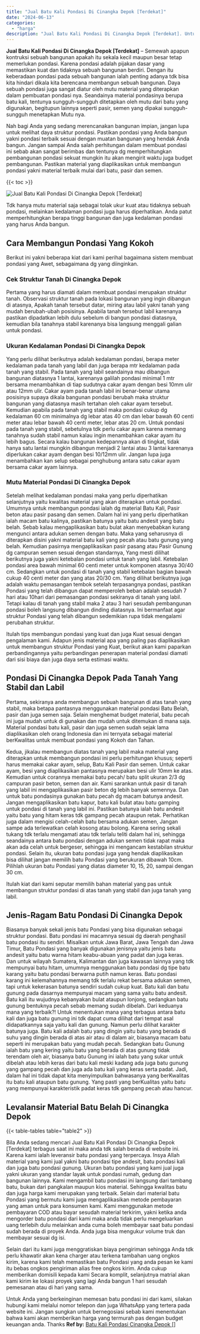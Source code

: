 ```yaml
---
title: "Jual Batu Kali Pondasi Di Cinangka Depok [Terdekat]"
date: "2024-06-13"
categories: 
  - "harga"
description: "Jual Batu Kali Pondasi Di Cinangka Depok [Terdekat]. Untuk Anda yang berkeinginan memesan batu pondasi ini dari kami, silakan hubungi kami melalui nomor tele..."
---
```


**Jual Batu Kali Pondasi Di Cinangka Depok \[Terdekat\]** – Semewah apapun kontruksi sebuah bangunan apakah itu sekala kecil maupun besar tetap memerlukan pondasi. Karena pondasi adalah pijakan dasar yang memastikan kuat dan tidaknya sebuah bangunan berdiri. Dengan itu keberadaan pondasi pada sebuah bangunan ialah penting adanya tdk bisa kita hindari dikala kita berencana membangun sebuah bangunan. Daya sebuah pondasi juga sangat diatur oleh mutu material yang diterapkan dalam pembuatan pondasi nya. Seandainya material pondasinya berupa batu kali, tentunya sungguh-sungguh ditetapkan oleh mutu dari batu yang digunakan, begitupun lainnya seperti pasir, semen yang dipakai sungguh-sungguh menetapkan Mutu nya.

Nah bagi Anda yang sedang merencanakan bangunan impian, jangan lupa untuk melihat daya struktur pondasi. Pastikan pondasi yang Anda bangun yakni pondasi terbaik sesuai dengan muatan bangunan yang hendak Anda bangun. Jangan sampai Anda salah perhitungan dalam membuat pondasi ini sebab akan sangat berimbas dan tentunya dg memperhitungkan pembangunan pondasi sekuat mungkin itu akan mengirit waktu juga budget pembangunan. Pastikan material yang diaplikasikan untuk membangun pondasi yakni material terbaik mulai dari batu, pasir dan semen.

{{< toc >}}

![Jual Batu Kali Pondasi Di Cinangka Depok [Terdekat]](/images/jual-batu-kali-37.png)

Tdk hanya mutu material saja sebagai tolak ukur kuat atau tidaknya sebuah pondasi, melainkan kedalaman pondasi juga harus diperhatikan. Anda patut memperhitungkan berapa tinggi bangunan dan juga kedalaman pondasi yang harus Anda bangun.

## Cara Membangun Pondasi Yang Kokoh

Berikut ini yakni beberapa kiat dari kami perihal bagaimana sistem membuat pondasi yang Awet, sebagaimana dg yang diinginkan.

### Cek Struktur Tanah Di Cinangka Depok

Pertama yang harus diamati dalam membuat pondasi merupakan struktur tanah. Observasi struktur tanah pada lokasi bangunan yang ingin dibangun di atasnya, Apakah tanah tersebut datar, miring atau labil yakni tanah yang mudah berubah-ubah posisinya. Apabila tanah tersebut labil karenanya pastikan dipadatkan lebih dulu sebelum di bangun pondasi diatasnya, kemudian bila tanahnya stabil karenanya bisa langsung menggali galian untuk pondasi.

### Ukuran Kedalaman Pondasi Di Cinangka Depok

Yang perlu dilihat berikutnya adalah kedalaman pondasi, berapa meter kedalaman pada tanah yang labil dan juga berapa mtr kedalaman pada tanah yang stabil. Pada tanah yang labil seandainya mau dibangun bangunan diatasnya 1 lantai, karenanya galilah pondasi minimal 1 mtr bersama menambahkan di tiap sudutnya cakar ayam dengan besi 10mm ulir atau 12mm ulir. Cakar ayam pada tanah labil ini benar-benar utama posisinya supaya dikala bangunan pondasi berubah maka struktur bangunan yang diatasnya masih tertahan oleh cakar ayam tersebut. Kemudian apabila pada tanah yang stabil maka pondasi cukup dg kedalaman 60 cm minimalnya dg lebar atas 40 cm dan lebar bawah 60 centi meter atau lebar bawah 40 centi meter, lebar atas 20 cm. Untuk pondasi pada tanah yang stabil, sebetulnya tdk perlu cakar ayam karena memang tanahnya sudah stabil namun kalau ingin menambahkan cakar ayam itu lebih bagus. Secara kalau bangunan kedepannya akan di tingkat, tidak hanya satu lantai mungkin dibangun menjadi 2 lantai atau 3 lantai karenanya diperlukan cakar ayam dengan besi 10/12mm ulir. Jangan lupa juga menambahkan kan selup sebagai penghubung antara satu cakar ayam bersama cakar ayam lainnya.

### Mutu Material Pondasi Di Cinangka Depok

Setelah melihat kedalaman pondasi maka yang perlu diperhatikan selanjutnya yaitu kwalitas material yang akan diterapkan untuk pondasi. Umumnya untuk membangun pondasi ialah dg material Batu Kali, Pasir beton atau pasir pasang dan semen. Dalam hal ini yang perlu diperhatikan ialah macam batu kalinya, pastikan batunya yaitu batu andesit yang batu belah. Sebab kalau mengaplikasikan batu bulat akan menyebabkan kurang mengunci antara adukan semen dengan batu. Maka yang seharusnya di diterapkan disini yakni material batu kali yang pecah atau batu gunung yang belah. Kemudian pasirnya mengaplikasikan pasir pasang atau Pasir Gunung dg campuran semen sesuai dengan standarnya, Yang mesti dilihat berikutnya juga yakni ketebalan pondasi untuk tanah yang labil. Ketebalan pondasi area bawah minimal 60 centi meter untuk komponen atasnya 30/40 cm. Sedangkan untuk pondasi di tanah yang stabil ketebalan bagian bawah cukup 40 centi meter dan yang atas 20/30 cm. Yang dilihat berikutnya juga adalah waktu pemasangan tembok setelah terpasangnya pondasi, pastikan Pondasi yang telah dibangun dapat memperoleh beban adalah sesudah 7 hari atau 10hari dari pemasangan pondasi sekiranya di tanah yang labil. Tetapi kalau di tanah yang stabil maka 2 atau 3 hari sesudah pembangunan pondasi boleh langsung dibangun dinding diatasnya. Ini bermanfaat agar struktur Pondasi yang telah dibangun sedemikian rupa tidak mengalami perubahan struktur.

Itulah tips membangun pondasi yang kuat dan juga Kuat sesuai dengan pengalaman kami. Adapun jenis material apa yang paling pas diaplikasikan untuk membangun struktur Pondasi yang Kuat, berikut akan kami paparkan perbandingannya yaitu perbandingan penerapan material pondasi diamati dari sisi biaya dan juga daya serta estimasi waktu.

## Pondasi Di Cinangka Depok Pada Tanah Yang Stabil dan Labil

Pertama, sekiranya anda membangun sebuah bangunan di atas tanah yang stabil, maka betapa pantasnya menggunakan material pondasi Batu Belah, pasir dan juga semen saja. Selain menghemat budget material, batu pecah ini juga mudah untuk di gunakan dan mudah untuk ditemukan di mana saja. Material pondasi batu kali, pasir dan juga semen sudah sejak lama diaplikasikan oleh orang Indonesia dan ini ternyata sebagai material berKwalitas untuk membuat pondasi yang Kokoh dan Tahan.

Kedua, jikalau membangun diatas tanah yang labil maka material yang diterapkan untuk membangun pondasi ini perlu perhitungan khusus; seperti harus memakai cakar ayam, selup, Batu Kali Pasir dan semen. Untuk cakar ayam, besi yang diaplikasikan pantasnya merupakan besi ulir 10mm ke atas. Kemudian untuk corannya memakai batu pecah/ batu split ukuran 2/3 dg campuran pasir beton, semen dan air. Kami sarankan untuk pasir di tanah yang labil ini mengaplikasikan pasir beton dg lebih banyak semennya. Dan untuk batu pondasinya gunakan batu pecah dg macam batunya andesit. Jangan mengaplikasikan batu kapur, batu kali bulat atau batu gamping untuk pondasi di tanah yang labil ini. Pastikan batunya ialah batu andesit yaitu batu yang hitam keras tdk gampang pecah ataupun retak. Perhatikan juga dalam mengisi celah-celah batu bersama adukan semen, Jangan sampe ada terlewatkan celah kosong atau bolong. Karena sering sekali tukang tdk terlalu mengamati atau tdk terlalu teliti dalam hal ini, sehingga seandainya antara batu pondasi dengan adukan semen tidak rapat maka akan ada celah untuk bergeser, sehingga ini mengancam kestabilan struktur pondasi. Selain itu, ukuran batu pondasi juga yang hendak diaplikasikan bisa dilihat jangan memilih batu Pondasi yang berukuran dibawah 10cm. Pilihlah ukuran batu Pondasi yang diatas diameter 10, 15, 20, sampai dengan 30 cm.

Itulah kiat dari kami seputar memilih bahan material yang pas untuk membangun struktur pondasi di atas tanah yang stabil dan juga tanah yang labil.

## Jenis-Ragam Batu Pondasi Di Cinangka Depok

Biasanya banyak sekali jenis batu Pondasi yang bisa digunakan sebagai struktur pondasi. Batu pondasi ini macamnya sesuai dg daerah penghasil batu pondasi itu sendiri. Misalkan untuk Jawa Barat, Jawa Tengah dan Jawa Timur, Batu Pondasi yang banyak digunakan jenisnya yaitu jenis batu andesit yaitu batu warna hitam keabu-abuan yang padat dan juga keras. Dan untuk wilayah Sumatera, Kalimantan dan juga kawasan lainnya yang tdk mempunyai batu hitam, umumnya menggunakan batu pondasi dg tipe batu karang yaitu batu pondasi berwarna putih namun keras. Batu pondasi karang ini kelemahannya memang tdk terlalu rekat bersama adukan semen, tapi untuk kekerasan batunya sendiri sudah cukup kuat. Batu kali dan batu gunung pada dasarnya mempunyai macam yang sama yaitu batu andesit. Batu kali itu wujudnya kebanyakan bulat ataupun lonjong, sedangkan batu gunung bentuknya pecah sebab memang sudah dibelah. Dari keduanya mana yang terbaik?! Untuk menentukan mana yang terbagus antara batu kali dan juga batu gunung ini tdk dapat cuma dilihat dari tempat asal didapatkannya saja yaitu kali dan gunung. Namun perlu dilihat karakter batunya juga. Batu kali adalah batu yang dingin yaitu batu yang berada di suhu yang dingin berada di atas air atau di dalam air, biasanya macam batu seperti ini merupakan batu yang mudah pecah. Sedangkan batu Gunung ialah batu yang kering yaitu batu yang berada di atas gunung tidak terendam oleh air, biasanya batu Gunung ini ialah batu yang sukar untuk dibelah atau lebih keras dari batu kali meski kadang ada juga batu gunung yang gampang pecah dan juga ada batu kali yang keras serta padat. Jadi, dalam hal ini tidak dapat kita menyimpulkan bahwasanya yang berKwalitas itu batu kali ataupun batu gunung. Yang pasti yang berKualitas yaitu batu yang mempunyai karakteristik padat keras tdk gampang pecah atau hancur.

## Levalansir Material Batu Belah Di Cinangka Depok

{{< table-tables table="table2" >}}

Bila Anda sedang mencari Jual Batu Kali Pondasi Di Cinangka Depok \[Terdekat\] terbagus saat ini maka anda tdk salah berada di website ini. Karena kami ialah leveransir batu pondasi yang terpercaya. Insya Allah material yang kami jual yakni batu pondasi tipe andesit, batu pondasi kali dan juga batu pondasi gunung. Ukuran batu pondasi yang kami jual juga yakni ukuran yang standar layak untuk pondasi rumah, gedung dan bangunan lainnya. Kami mengambil batu pondasi ini langsung dari tambang batu, bukan dari pangkalan maupun kios material. Sehingga kwalitas batu dan juga harga kami merupakan yang terbaik. Selain dari material batu Pondasi yang bermutu kami juga mengaplikasikan metode pembayaran yang aman untuk para konsumen kami. Kami menggunakan metode pembayaran COD atau bayar sesudah material terkirim, yakni ketika anda mengorder batu pondasi dari kami maka anda tidak perlu mengeluarkan uang terlebih dulu melainkan anda cuma boleh membayar saat batu pondasi sudah berada di proyek Anda. Anda juga bisa mengukur volume truk dan membayar sesuai dg isi.

Selain dari itu kami juga menggratiskan biaya pengiriman sehingga Anda tdk perlu khawatir akan kena charger atau terkena tambahan uang ongkos kirim, karena kami telah memastikan batu Pondasi yang anda pesan ke kami itu bebas ongkos pengiriman alias free ongkos kirim. Anda cukup memberikan domisili kepada kami Secara komplit, selanjutnya matrial akan kami kirim ke lokasi proyek yang lagi Anda bangun 1 hari sesudah pemesanan atau di hari yang sama.

Untuk Anda yang berkeinginan memesan batu pondasi ini dari kami, silakan hubungi kami melalui nomor telepon dan juga WhatsApp yang tertera pada website ini. Jangan sungkan untuk bernegosiasi sebab kami menentukan bahwa kami akan memberikan harga yang termurah pas dengan budget keuangan anda. Thanks
**Ref by:** [Batu Kali Pondasi Cinangka Depok []](https://id.wikipedia.org/wiki/Batu)
